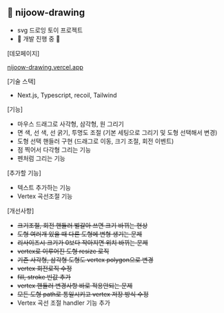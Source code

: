 ## 🎨 nijoow-drawing

- svg 드로잉 토이 프로젝트
- 🚧 개발 진행 중 🚧

[데모페이지]

<a href="https://nijoow-drawing.vercel.app/" target="_blank">nijoow-drawing.vercel.app</a>

[기술 스택]

- Next.js, Typescript, recoil, Tailwind

[기능]

- 마우스 드래그로 사각형, 삼각형, 원 그리기
- 면 색, 선 색, 선 굵기, 투명도 조절 (기본 세팅으로 그리기 및 도형 선택해서 변경)
- 도형 선택 핸들러 구현 (드래그로 이동, 크기 조절, 회전 이벤트)
- 점 찍어서 다각형 그리는 기능
- 펜처럼 그리는 기능

[추가할 기능]

- 텍스트 추가하는 기능
- Vertex 곡선조절 기능

[개선사항]

- ~~크기조절, 회전 핸들러 벌갈아 쓰면 크기 바뀌는 현상~~
- ~~도형 여러개 있을 때 다른 도형에 변형 생기는 문제~~
- ~~리사이즈시 크기가 0보다 작아지면 위치 바뀌는 문제~~
- ~~vertex로 이루어진 도형 resize 로직~~
- ~~기존 사각형, 삼각형 도형도 vertex polygon으로 변경~~
- ~~vertex 회전로직 수정~~
- ~~fill, stroke 빈값 추가~~
- ~~vertex 핸들러 변경사항 바로 적용안되는 문제~~
- ~~모든 도형 path로 통일시키고 vertex 저장 방식 수정~~
- Vertex 곡선 조절 handler 기능 추가
